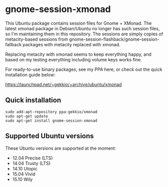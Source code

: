 gnome-session-xmonad
====================

This Ubuntu package contains session files for Gnome + XMonad.  The latest
xmonad package in Debian/Ubuntu no longer has such session files, so I'm
maintaining them in this repository. The sessions are simply copies of
metacity-based sessions from gnome-session-flashback/gnome-session-fallback
packages with metacity replaced with xmonad.

Replacing metacity with xmonad seems to keep everything happy, and based on my
testing everything including volume keys works fine.

For ready-to-use binary packages, see my PPA here, or check out the quick
installation guide below:

https://launchpad.net/~gekkio/+archive/ubuntu/xmonad

Quick installation
------------------

    sudo add-apt-repository ppa:gekkio/xmonad
    sudo apt-get update
    sudo apt-get install gnome-session-xmonad

Supported Ubuntu versions
-------------------------

These Ubuntu versions are supported at the moment:

+ 12.04 Precise (LTS)
+ 14.04 Trusty (LTS)
+ 14.10 Utopic
+ 15.04 Vivid
+ 15.10 Wily
